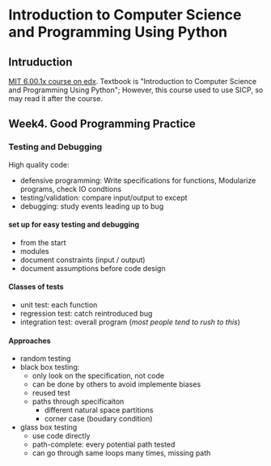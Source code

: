# Introduction to Computer Science and Programming Using Python
## Intruduction

[MIT 6.00.1x course on edx](https://www.edx.org/course/introduction-to-computer-science-and-programming-using-python-0).
Textbook is "Introduction to Computer Science and Programming Using Python"; However, this course used to use SICP, so may
read it after the course.

## Week4. Good Programming Practice

### Testing and Debugging

High quality code:

- defensive programming: Write specifications for functions, Modularize programs, check IO condtions
- testing/validation: compare input/output to except
- debugging: study events leading up to bug

#### set up for easy testing and debugging
- from the start
- modules
- document constraints (input / output)
- document assumptions before code design

#### Classes of tests
- unit test: each function
- regression test: catch reintroduced bug
- integration test: overall program (_most people tend to rush to this_)

#### Approaches
- random testing
- black box testing: 
  - only look on the specification, not code
  - can be done by others to avoid implemente biases
  - reused test
  - paths through specificaiton
     - different natural space partitions
     - corner case (boudary condition)
- glass box testing
  - use code directly
  - path-complete: every potential path tested
  - can go through same loops many times, missing path 

